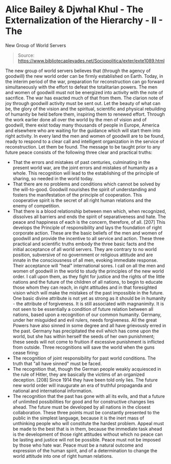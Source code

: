 # Alice Bailey & Djwhal Khul - The Externalization of the Hierarchy - II - The
New Group of World Servers

> Source: https://www.bibliotecapleyades.net/Sociopolitica/exter/exte1089.html

The new
group of world servers believes that (through the agency of goodwill) the new world order
can be firmly established on Earth. Today, in the interim period of the war, preparation
for reconstruction can go forward simultaneously with the effort to defeat the
totalitarian powers.
The men and women of goodwill must not be energized into activity with the note of
sacrifice. The war has exacted much of that from them. The clarion note of joy through
goodwill activity must be sent out. Let the beauty of what can be, the glory of the vision
and the spiritual, scientific and physical rebuilding of humanity be held before them,
inspiring them to renewed effort.
Through the work earlier done all over the world by the men of vision and of goodwill,
there exist today many thousands of people in Europe, America and elsewhere who are
waiting for the guidance which will start them into right activity. In every land the men
and women of goodwill are to be found, ready to respond to a clear call and intelligent
organization in the service of reconstruction. Let them be found.
The message to be taught prior to any future peace consists of the following three
clear and practical truths:
- That the errors and mistakes of past centuries, culminating in the present world war,
are the joint errors and mistakes of humanity as a whole. This recognition will lead to
the establishing of the principle of sharing, so needed in the world today.
- That there are no problems and conditions which cannot be solved by the will-to-good.
Goodwill nourishes the spirit of understanding and fosters the manifestation of the
principle of cooperation. This cooperative spirit is the secret of all right human
relations and the enemy of competition.
- That there is a blood relationship between men which, when recognized, dissolves all
barriers and ends the spirit of separativeness and hate. The peace and happiness of each
is the concern, therefore, of all. [207] This develops the Principle of responsibility and
lays the foundation of right corporate action.
These are the basic beliefs of the men and women of goodwill and provide the incentive
to all service and action. These three practical and scientific truths embody the three
basic facts and the initial acceptance of all world servers. They are contrary to no world
position, subversive of no government or religious attitude and are innate in the
consciousness of all men, evoking immediate response. Their acceptance will
"heal" international sores.
I call on all the men and women of goodwill in the world to study the principles of the
new world order. I call upon them, as they fight for justice and the rights of the little
nations and the future of the children of all nations, to begin to educate those whom they
can reach, in right attitudes and in that foresighted vision which will make the mistakes
of the past impossible in the future.
One basic divine attribute is not yet as strong as it should be in humanity - the
attribute of forgiveness. It is still associated with magnanimity. It is not seen to be
essentially a condition of future relation between all nations, based upon a recognition
of our common humanity. Germany, under her misguided and evil rulers, needs forgiveness.
All the great Powers have also sinned in some degree and all have grievously erred in the
past. Germany has precipitated the evil which has come upon the world, but she has within
herself the seeds of her own punishment; these seeds will not come to fruition if
excessive punishment is inflicted from outside.
Three recognitions will save the world when the guns cease firing:
- The recognition of joint responsibility for past world conditions. The truth that
"all have sinned" must be faced.
- The recognition that, though the German people weakly acquiesced in the rule of Hitler,
they are basically the victims of an organized deception. [208] Since 1914 they have been
told only lies. The future new world order will inaugurate an era of truthful propaganda
and national and international information.
- The recognition that the past has gone with all its evils, and that a future of
unlimited possibilities for good and for constructive changes lies ahead. The future must
be developed by all nations in the closest collaboration.
These three points must be constantly presented to the public in the simplest language,
because it is the inert mass of unthinking people who will constitute the hardest problem.
Appeal must be made to the best that is in them, because the immediate task ahead is the
development of those right attitudes without which no peace can be lasting and justice
will not be possible. Peace must not be imposed by those who hate war. Peace must
be a natural outcome and expression of the human spirit, and of a determination to change
the world attitude into one of right human relations.
